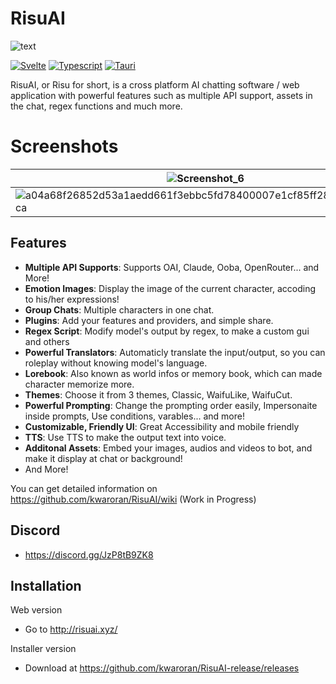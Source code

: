 # RisuAI
<picture>
  <source media="(prefers-color-scheme: dark)" srcset="https://github.com/kwaroran/RisuAI/assets/116663078/efbbfe78-65ad-43ef-89f8-36fa94826925">
  <img alt="text" src="https://github.com/kwaroran/RisuAI/assets/116663078/bc28e5a3-c6da-4a42-bfc1-f3ab3debdf65">
</picture>

[![Svelte](https://img.shields.io/badge/svelte-4-red?logo=svelte)](https://svelte.dev/) [![Typescript](https://img.shields.io/badge/typescript-5-blue?logo=typescript)](https://www.typescriptlang.org/) [![Tauri](https://img.shields.io/badge/tauri-1.5-%2324C8D8?logo=tauri)](https://tauri.app/)

RisuAI, or Risu for short, is a cross platform AI chatting software / web application with powerful features such as multiple API support, assets in the chat, regex functions and much more.

# Screenshots
|![Screenshot_6](https://github.com/kwaroran/RisuAI/assets/116663078/cccb9b33-5dbd-47d7-9c85-61464790aafe) | ![image](https://github.com/kwaroran/RisuAI/assets/116663078/30d29f85-1380-4c73-9b82-1a40f2c5d2ea) |
| --- | --- |
|![a04a68f26852d53a1aedd661f3ebbc5fd78400007e1cf85ff28f3a09243fb3ca](https://github.com/kwaroran/RisuAI/assets/116663078/faad0de5-56f3-4176-b38e-61c2d3a8698e) | ![Screenshot_11](https://github.com/kwaroran/RisuAI/assets/116663078/ef946882-2311-43e7-81e7-5ca2d484fa90) |


## Features
 - **Multiple API Supports**: Supports OAI, Claude, Ooba, OpenRouter... and More!
 - **Emotion Images**: Display the image of the current character, accoding to his/her expressions!
 - **Group Chats**: Multiple characters in one chat.
 - **Plugins**: Add your features and providers, and simple share.
 - **Regex Script**: Modify model's output by regex, to make a custom gui and others
 - **Powerful Translators**: Automaticly translate the input/output, so you can roleplay without knowing model's language.
 - **Lorebook**: Also known as world infos or memory book, which can made character memorize more. 
 - **Themes**: Choose it from 3 themes, Classic, WaifuLike, WaifuCut.
 - **Powerful Prompting**: Change the prompting order easily, Impersonaite inside prompts, Use conditions, varables... and more!
 - **Customizable, Friendly UI**: Great Accessibility and mobile friendly
 - **TTS**: Use TTS to make the output text into voice.
 - **Additonal Assets**: Embed your images, audios and videos to bot, and make it display at chat or background!
 - And More!

You can get detailed information on https://github.com/kwaroran/RisuAI/wiki (Work in Progress)


## Discord
 - https://discord.gg/JzP8tB9ZK8

## Installation

Web version
 - Go to http://risuai.xyz/

Installer version
 - Download at https://github.com/kwaroran/RisuAI-release/releases
